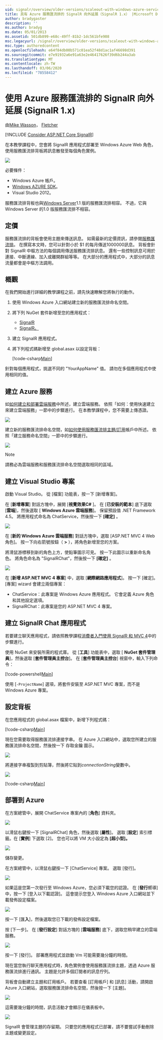 ```yaml
---
uid: signalr/overview/older-versions/scaleout-with-windows-azure-service-bus
title: 具有 Azure 服務匯流排的 SignalR 向外延展（SignalR 1.x） |Microsoft Docs
author: bradygaster
description: ''
ms.author: bradyg
ms.date: 05/01/2013
ms.assetid: 501db899-e68c-49ff-81b2-1dc561bfe908
msc.legacyurl: /signalr/overview/older-versions/scaleout-with-windows-azure-service-bus
msc.type: authoredcontent
ms.openlocfilehash: e64f84db00b571c01ea52f48d1ac1af46698d391
ms.sourcegitcommit: e7e91932a6e91a63e2e46417626f39d6b244a3ab
ms.translationtype: MT
ms.contentlocale: zh-TW
ms.lasthandoff: 03/06/2020
ms.locfileid: "78558412"
---
```

# <a name="signalr-scaleout-with-azure-service-bus-signalr-1x"></a>使用 Azure 服務匯流排的 SignalR 向外延展 (SignalR 1.x)

由[Mike Wasson](https://github.com/MikeWasson)， [Fletcher](https://github.com/pfletcher)

[!INCLUDE [Consider ASP.NET Core SignalR](~/includes/signalr/signalr-version-disambiguation.md)]

在本教學課程中，您會將 SignalR 應用程式部署至 Windows Azure Web 角色，使用服務匯流排背板將訊息散發至每個角色實例。

![](scaleout-with-windows-azure-service-bus/_static/image1.png)

必要條件：

- Windows Azure 帳戶。
- [Windows AZURE SDK](https://go.microsoft.com/fwlink/?linkid=254364&amp;clcid=0x409)。
- Visual Studio 2012。

服務匯流排背板也與[Windows Server](https://msdn.microsoft.com/library/windowsazure/dn282144.aspx)1.1 版的服務匯流排相容。 不過，它與 Windows Server 的1.0 版服務匯流排不相容。

## <a name="pricing"></a>定價

服務匯流排的背板會使用主題來傳送訊息。 如需最新的定價資訊，請參閱[服務匯流排](https://azure.microsoft.com/pricing/details/service-bus/)。 在撰寫本文時，您可以針對小於 $1 的每月傳送1000000訊息。 背板會針對 SignalR 中樞方法的每個調用傳送服務匯流排訊息。 還有一些控制訊息可用於連接、中斷連線、加入或離開群組等等。 在大部分的應用程式中，大部分的訊息流量都會是中樞方法調用。

## <a name="overview"></a>概觀

在我們開始進行詳細的教學課程之前，請先快速瞭解您將執行的動作。

1. 使用 Windows Azure 入口網站建立新的服務匯流排命名空間。
2. 將下列 NuGet 套件新增至您的應用程式： 

    - [SignalR](http://nuget.org/packages/Microsoft.AspNet.SignalR)
    - [SignalR。](http://www.nuget.org/packages/SignalR.WindowsAzureServiceBus)
3. 建立 SignalR 應用程式。
4. 將下列程式碼新增至 global.asax 以設定背板： 

    [!code-csharp[Main](scaleout-with-windows-azure-service-bus/samples/sample1.cs)]

針對每個應用程式，挑選不同的 "YourAppName" 值。 請勿在多個應用程式中使用相同的值。

## <a name="create-the-azure-services"></a>建立 Azure 服務

如[如何建立和部署雲端服務](https://docs.microsoft.com/azure/cloud-services/cloud-services-how-to-create-deploy)中所述，建立雲端服務。 依照「如何：使用快速建立來建立雲端服務」一節中的步驟進行。 在本教學課程中，您不需要上傳憑證。

![](scaleout-with-windows-azure-service-bus/_static/image2.png)

建立新的服務匯流排命名空間，如[如何使用服務匯流排主題/訂用](https://docs.microsoft.com/azure/service-bus-messaging/service-bus-dotnet-how-to-use-topics-subscriptions)帳戶中所述。 依照「建立服務命名空間」一節中的步驟進行。

![](scaleout-with-windows-azure-service-bus/_static/image3.png)

> [!NOTE]
> 請務必為雲端服務和服務匯流排命名空間選取相同的區域。

## <a name="create-the-visual-studio-project"></a>建立 Visual Studio 專案

啟動 Visual Studio。 從 [檔案] 功能表，按一下 [新增專案]。

在 [**新增專案**] 對話方塊中，展開 [**視覺效果C#** ]。 在 [**已安裝的範本**] 底下選取 [**雲端**]，然後選取 [ **Windows Azure 雲端服務**]。 保留預設值 .NET Framework 4.5。 將應用程式命名為 ChatService，然後按一下 **[確定]** 。

![](scaleout-with-windows-azure-service-bus/_static/image4.png)

在 [**新的 Windows Azure 雲端服務**] 對話方塊中，選取 [ASP.NET MVC 4 Web 角色]。 按一下向右箭號按鈕（ **&gt;** ），將角色新增至您的方案。

將滑鼠游標移到新的角色上方，使鉛筆圖示可見。 按一下此圖示以重新命名角色。 將角色命名為 "SignalRChat"，然後按一下 **[確定]** 。

![](scaleout-with-windows-azure-service-bus/_static/image5.png)

在 [**新增 ASP.NET MVC 4 專案**] 中，選取 [**網際網路應用程式**]。 按一下 [確定]。 [專案] wizard 會建立兩個專案：

- ChatService：此專案是 Windows Azure 應用程式。 它會定義 Azure 角色和其他設定選項。
- SignalRChat：此專案是您的 ASP.NET MVC 4 專案。

## <a name="create-the-signalr-chat-application"></a>建立 SignalR Chat 應用程式

若要建立聊天應用程式，請依照教學課程[消費者入門使用 SignalR 和 MVC 4](tutorial-getting-started-with-signalr-and-mvc-4.md)中的步驟進行。

使用 NuGet 來安裝所需的程式庫。 從 [**工具**] 功能表中，選取 [ **NuGet 套件管理員**]，然後選取 [**套件管理員主控台**]。 在 [**套件管理員主控台**] 視窗中，輸入下列命令：

[!code-powershell[Main](scaleout-with-windows-azure-service-bus/samples/sample2.ps1)]

使用 [`-ProjectName`] 選項，將套件安裝至 ASP.NET MVC 專案，而不是 Windows Azure 專案。

## <a name="configure-the-backplane"></a>設定背板

在您應用程式的 global.asax 檔案中，新增下列程式碼：

[!code-csharp[Main](scaleout-with-windows-azure-service-bus/samples/sample3.cs)]

現在您需要取得服務匯流排連接字串。 在 Azure 入口網站中，選取您所建立的服務匯流排命名空間，然後按一下 存取金鑰 圖示。

![](scaleout-with-windows-azure-service-bus/_static/image6.png)

將連接字串複製到剪貼簿，然後將它貼到*connectionString*變數中。

![](scaleout-with-windows-azure-service-bus/_static/image7.png)

[!code-csharp[Main](scaleout-with-windows-azure-service-bus/samples/sample4.cs)]

## <a name="deploy-to-azure"></a>部署到 Azure

在方案總管中，展開 ChatService 專案內的 [**角色**] 資料夾。

![](scaleout-with-windows-azure-service-bus/_static/image8.png)

以滑鼠右鍵按一下 [SignalRChat] 角色，然後選取 [**屬性**]。 選取 [**設定**] 索引標籤。在 [**實例**] 下選取 [2]。 您也可以將 VM 大小設定為 **[超小型]。**

![](scaleout-with-windows-azure-service-bus/_static/image9.png)

儲存變更。

在方案總管中，以滑鼠右鍵按一下 [ChatService] 專案。 選取 [發行]。

![](scaleout-with-windows-azure-service-bus/_static/image10.png)

如果這是您第一次發行至 Windows Azure，您必須下載您的認證。 在 [**發行**嚮導] 中，按一下 [登入以下載認證]。 這會提示您登入 Windows Azure 入口網站並下載發佈設定檔案。

![](scaleout-with-windows-azure-service-bus/_static/image11.png)

按一下 [匯**入**]，然後選取您已下載的發佈設定檔案。

按 [下一步]。 在 [**發行設定**] 對話方塊的 [**雲端服務**] 底下，選取您稍早建立的雲端服務。

![](scaleout-with-windows-azure-service-bus/_static/image12.png)

按一下 [發行]。 部署應用程式並啟動 Vm 可能需要幾分鐘的時間。

現在當您執行聊天應用程式時，角色實例會使用服務匯流排主題，透過 Azure 服務匯流排進行通訊。 主題是允許多個訂閱者的訊息佇列。

背板會自動建立主題和訂用帳戶。 若要查看 [訂用帳戶] 和 [訊息] 活動，請開啟 Azure 入口網站，選取服務匯流排命名空間，然後按一下 [主題]。

![](scaleout-with-windows-azure-service-bus/_static/image13.png)

這需要幾分鐘的時間，訊息活動才會顯示在儀表板中。

![](scaleout-with-windows-azure-service-bus/_static/image14.png)

SignalR 會管理主題的存留期。 只要您的應用程式已部署，請不要嘗試手動刪除主題或變更設定。
